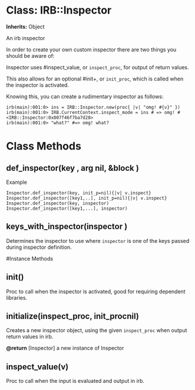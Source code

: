 # Class: IRB::Inspector
**Inherits:** Object
    

An irb inspector

In order to create your own custom inspector there are two things you should
be aware of:

Inspector uses #inspect_value, or `inspect_proc`, for output of return values.

This also allows for an optional #init+, or `init_proc`, which is called when
the inspector is activated.

Knowing this, you can create a rudimentary inspector as follows:

    irb(main):001:0> ins = IRB::Inspector.new(proc{ |v| "omg! #{v}" })
    irb(main):001:0> IRB.CurrentContext.inspect_mode = ins # => omg! #<IRB::Inspector:0x007f46f7ba7d28>
    irb(main):001:0> "what?" #=> omg! what?


# Class Methods
## def_inspector(key , arg nil, &block ) [](#method-c-def_inspector)
Example

    Inspector.def_inspector(key, init_p=nil){|v| v.inspect}
    Inspector.def_inspector([key1,..], init_p=nil){|v| v.inspect}
    Inspector.def_inspector(key, inspector)
    Inspector.def_inspector([key1,...], inspector)
## keys_with_inspector(inspector ) [](#method-c-keys_with_inspector)
Determines the inspector to use where `inspector` is one of the keys passed
during inspector definition.

#Instance Methods
## init() [](#method-i-init)
Proc to call when the inspector is activated, good for requiring dependent
libraries.

## initialize(inspect_proc, init_procnil) [](#method-i-initialize)
Creates a new inspector object, using the given `inspect_proc` when output
return values in irb.

**@return** [Inspector] a new instance of Inspector

## inspect_value(v) [](#method-i-inspect_value)
Proc to call when the input is evaluated and output in irb.

